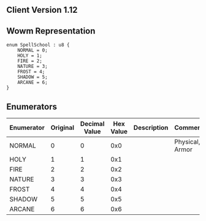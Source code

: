 ## Client Version 1.12

## Wowm Representation
```rust,ignore
enum SpellSchool : u8 {
    NORMAL = 0;    
    HOLY = 1;    
    FIRE = 2;    
    NATURE = 3;    
    FROST = 4;    
    SHADOW = 5;    
    ARCANE = 6;    
}

```
## Enumerators
| Enumerator | Original | Decimal Value | Hex Value | Description | Comment |
| --------- | -------- | ------------- | --------- | ----------- | ------- |
| NORMAL | 0 | 0 | 0x0 |  | Physical, Armor |
| HOLY | 1 | 1 | 0x1 |  |  |
| FIRE | 2 | 2 | 0x2 |  |  |
| NATURE | 3 | 3 | 0x3 |  |  |
| FROST | 4 | 4 | 0x4 |  |  |
| SHADOW | 5 | 5 | 0x5 |  |  |
| ARCANE | 6 | 6 | 0x6 |  |  |
